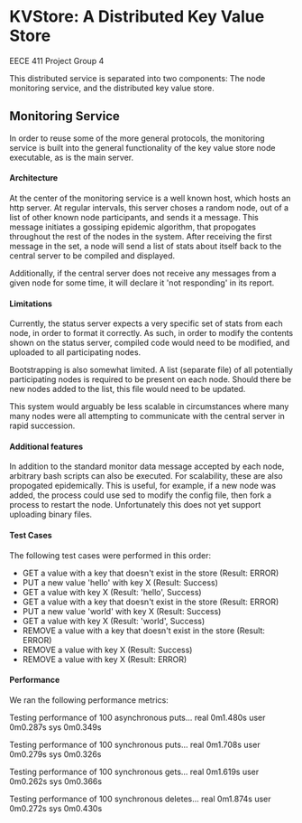 # KVStore: A Distributed Key Value Store
EECE 411 Project Group 4

This distributed service is separated into two components: The node monitoring service, and the distributed key value store.

## Monitoring Service
In order to reuse some of the more general protocols, the monitoring service is built into the general functionality of the key value store node executable, as is the main server.

#### Architecture
At the center of the monitoring service is a well known host, which hosts an http server. At regular intervals, this server choses a random node, out of a list of other known node participants, and sends it a message. This message initiates a gossiping epidemic algorithm, that propogates throughout the rest of the nodes in the system. After receiving the first message in the set, a node will send a list of stats about itself back to the central server to be compiled and displayed.

Additionally, if the central server does not receive any messages from a given node for some time, it will declare it 'not responding' in its report.

#### Limitations
Currently, the status server expects a very specific set of stats from each node, in order to format it correctly. As such, in order to modify the contents shown on the status server, compiled code would need to be modified, and uploaded to all participating nodes.

Bootstrapping is also somewhat limited. A list (separate file) of all potentially participating nodes is required to be present on each node. Should there be new nodes added to the list, this file would need to be updated.

This system would arguably be less scalable in circumstances where many many nodes were all attempting to communicate with the central server in rapid succession.

#### Additional features
In addition to the standard monitor data message accepted by each node, arbitrary bash scripts can also be executed. For scalability, these are also propogated epidemically. This is useful, for example, if a new node was added, the process could use sed to modify the config file, then fork a process to restart the node. Unfortunately this does not yet support uploading binary files.

#### Test Cases
The following test cases were performed in this order:
* GET a value with a key that doesn't exist in the store (Result: ERROR)
* PUT a new value 'hello' with key X (Result: Success)
* GET a value with key X (Result: 'hello', Success)
* GET a value with a key that doesn't exist in the store (Result: ERROR)
* PUT a new value 'world' with key X (Result: Success)
* GET a value with key X (Result: 'world', Success)
* REMOVE a value with a key that doesn't exist in the store (Result: ERROR)
* REMOVE a value with key X (Result: Success)
* REMOVE a value with key X (Result: ERROR)

#### Performance
We ran the following performance metrics:

Testing performance of 100 asynchronous puts...
real	0m1.480s
user	0m0.287s
sys	0m0.349s

Testing performance of 100 synchronous puts...
real	0m1.708s
user	0m0.279s
sys	0m0.326s

Testing performance of 100 synchronous gets...
real	0m1.619s
user	0m0.262s
sys	0m0.366s

Testing performance of 100 synchronous deletes...
real	0m1.874s
user	0m0.272s
sys	0m0.430s
